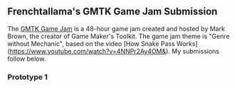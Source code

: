 ## Frenchtallama's GMTK Game Jam Submission

The [GMTK Game Jam](https://www.youtube.com/watch?v=_-bA1ZQWhUU) is a 48-hour game jam created and hosted by Mark Brown, the creator of Game Maker's Toolkit. The game jam theme is "Genre without Mechanic", based on the video [How Snake Pass Works] (https://www.youtube.com/watch?v=4NNPr2Ay4OM&). My submissions follow below.


### Prototype 1

